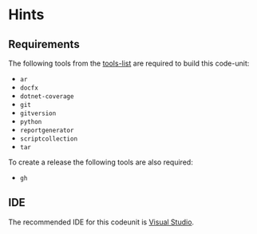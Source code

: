 # Hints

## Requirements

The following tools from the [tools-list](https://github.com/anionDev/ScriptCollection/blob/main/ScriptCollection/Other/Reference/ReferenceContent/Articles/RequiredToolsForCommonProjectStructure.md#Tools) are required to build this code-unit:

- `ar`
- `docfx`
- `dotnet-coverage`
- `git`
- `gitversion`
- `python`
- `reportgenerator`
- `scriptcollection`
- `tar`

To create a release the following tools are also required:

- `gh`

## IDE

The recommended IDE for this codeunit is [Visual Studio](https://visualstudio.com/).
